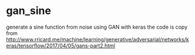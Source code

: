 # gan_sine
generate a sine function from noise using GAN with keras
the code is copy from http://www.rricard.me/machine/learning/generative/adversarial/networks/keras/tensorflow/2017/04/05/gans-part2.html
